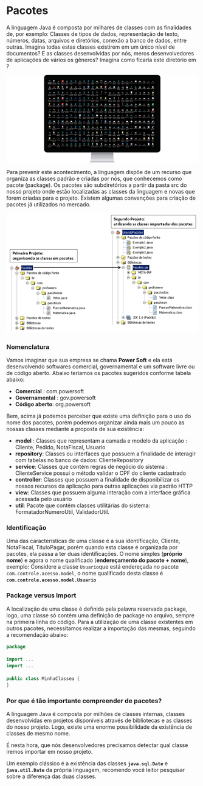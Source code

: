 # Pacotes

A linguagem Java é composta por milhares de classes com as finalidades de, por exemplo: Classes de tipos de dados, representação de texto, números, datas, arquivos e diretórios, conexão a banco de dados, entre outras. Imagina todas estas classes existirem em um único nível de documentos? E as classes desenvolvidas por nós, meros desenvolvedores de aplicações de vários os gêneros? Imagina como ficaria este diretório em ?

![](<../.gitbook/assets/image (9).png>)

Para prevenir este acontecimento, a linguagem dispõe de um recurso que organiza as classes padrão e criadas por nós, que conhecemos como pacote (package). Os pacotes são subdiretórios a partir da pasta src do nosso projeto onde estão localizadas as classes da linguagem e novas que forem criadas para o projeto. Existem algumas convenções para criação de pacotes já utilizados no mercado.

![](<../.gitbook/assets/image (18).png>)

### Nomenclatura

Vamos imaginar que sua empresa se chama **Power Soft** e ela está desenvolvendo softwares comercial, governamental e um software livre ou de código aberto. Abaixo teríamos os pacotes sugeridos conforme tabela abaixo:

* **Comercial** : com.powersoft
* **Governamental** : gov.powersoft
* **Código aberto**: org.powersoft

Bem, acima já podemos perceber que existe uma definição para o uso do nome dos pacotes, porém podemos organizar ainda mais um pouco as nossas classes mediante a proposta de sua existência:

* **model** : Classes que representam a camada e modelo da aplicação : Cliente, Pedido, NotaFiscal, Usuario
* &#x20;**repository**: Classes ou interfaces que possuem a finalidade de interagir com tabelas no banco de dados: ClienteRepository
* **service**: Classes que contém regras de negócio do sistema : ClienteService possui o método validar o CPF do cliente cadastrado
* **controller**: Classes que possuem a finalidade de disponibilizar os nossos recursos da aplicação para outras aplicações via padrão HTTP
* **view**: Classes que possuem alguma interação com a interface gráfica acessada pelo usuário
* **util**: Pacote que contém classes utilitárias do sistema: FormatadorNumeroUtil, ValidadorUtil.

&#x20; &#x20;

### Identificação

Uma das características de uma classe é a sua identificação, Cliente, NotaFiscal, TituloPagar, porém quando esta classe é organizada por pacotes, ela passa a ter duas identificações. O nome simples (**próprio nome**) e agora o nome qualificado (**endereçamento do pacote + nome**), exemplo: Considere a classe `Usuario`que está endereçada no pacote `com.controle.acesso.model`, o nome qualificado desta classe é **`com.controle.acesso.model.Usuario`**

### Package versus Import

A localização de uma classe é definida pela palavra reservada package, logo, uma classe só contém uma definição de package no arquivo, sempre na primeira linha do código. Para a utilização de uma classe existentes em outros pacotes, necessitamos realizar a importação das mesmas, seguindo a recomendação abaixo:

```java
package

import ... 
import ...

public class MinhaClassea {
}
```

### Por que é tão importante compreender de pacotes?&#x20;

A linguagem Java é composta por milhões de classes internas, classes desenvolvidas em projetos disponíveis através de bibliotecas e as classes do nosso projeto. Logo, existe uma enorme possibilidade da existência de classes de mesmo nome.&#x20;

É nesta hora, que nós desenvolvedores precisamos detectar qual classe iremos importar em nosso projeto.

Um exemplo clássico é a existência das classes **`java.sql.Date`** e **`java.util.Date`** da própria linguagem, recomendo você leitor pesquisar sobre a diferença das duas classes.
